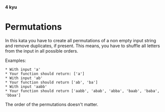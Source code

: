 **4 kyu**

# Permutations

In this kata you have to create all permutations of a non empty input string and remove duplicates, if present. This means, you have to shuffle all letters from the input in all possible orders.

Examples:

```shell script
* With input 'a'
* Your function should return: ['a']
* With input 'ab'
* Your function should return ['ab', 'ba']
* With input 'aabb'
* Your function should return ['aabb', 'abab', 'abba', 'baab', 'baba', 'bbaa']
```

The order of the permutations doesn't matter.
